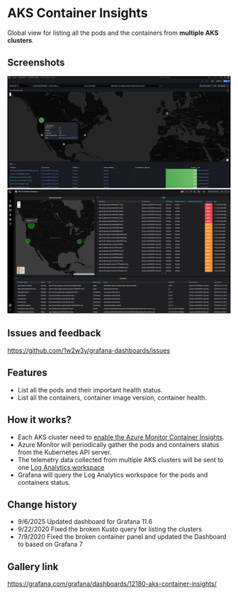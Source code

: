 # AKS Container Insights
Global view for listing all the pods and the containers from **multiple AKS clusters**.

## Screenshots
![aks-az-mon-2509](https://github.com/1w2w3y/grafana-dashboards/raw/master/aks-pods-az-monitor/aks-az-mon-2509.png)
![aks-az-mon](https://github.com/1w2w3y/grafana-dashboards/raw/master/aks-pods-az-monitor/aks-az-mon.PNG)

## Issues and feedback
https://github.com/1w2w3y/grafana-dashboards/issues

## Features
* List all the pods and their important health status.
* List all the containers, container image version, container health.

## How it works?
* Each AKS cluster need to [enable the Azure Monitor Container Insights](https://docs.microsoft.com/en-us/azure/azure-monitor/insights/container-insights-enable-existing-clusters).
* Azure Monitor will periodically gather the pods and containers status from the Kubernetes API server.
* The telemetry data collected from multiple AKS clusters will be sent to one [Log Analytics workspace](https://docs.microsoft.com/en-us/azure/azure-monitor/learn/quick-create-workspace)
* Grafana will query the Log Analytics workspace for the pods and containers status.

## Change history
* 9/6/2025 Updated dashboard for Grafana 11.6
* 9/22/2020 Fixed the broken Kusto query for listing the clusters
* 7/9/2020 Fixed the broken container panel and updated the Dashboard to based on Grafana 7

## Gallery link
https://grafana.com/grafana/dashboards/12180-aks-container-insights/